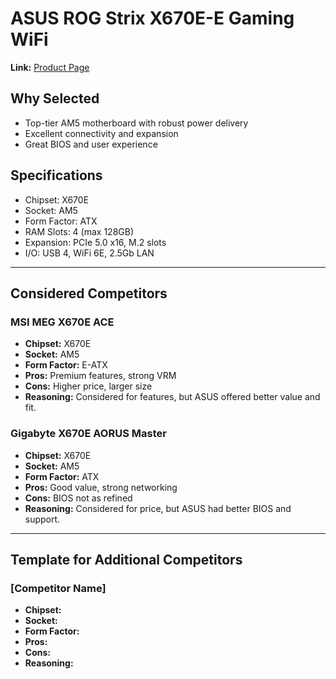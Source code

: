 # ASUS ROG Strix X670E-E Gaming WiFi

**Link:** [Product Page](https://rog.asus.com/motherboards/rog-strix/rog-strix-x670e-e-gaming-wifi-model/)

## Why Selected
- Top-tier AM5 motherboard with robust power delivery
- Excellent connectivity and expansion
- Great BIOS and user experience

## Specifications
- Chipset: X670E
- Socket: AM5
- Form Factor: ATX
- RAM Slots: 4 (max 128GB)
- Expansion: PCIe 5.0 x16, M.2 slots
- I/O: USB 4, WiFi 6E, 2.5Gb LAN

---

## Considered Competitors

### MSI MEG X670E ACE
- **Chipset:** X670E
- **Socket:** AM5
- **Form Factor:** E-ATX
- **Pros:** Premium features, strong VRM
- **Cons:** Higher price, larger size
- **Reasoning:** Considered for features, but ASUS offered better value and fit.

### Gigabyte X670E AORUS Master
- **Chipset:** X670E
- **Socket:** AM5
- **Form Factor:** ATX
- **Pros:** Good value, strong networking
- **Cons:** BIOS not as refined
- **Reasoning:** Considered for price, but ASUS had better BIOS and support.

---

## Template for Additional Competitors

### [Competitor Name]
- **Chipset:**
- **Socket:**
- **Form Factor:**
- **Pros:**
- **Cons:**
- **Reasoning:**
